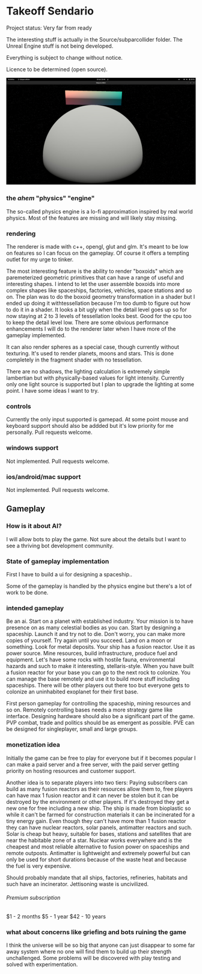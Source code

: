 # Takeoff Sendario

Project status: Very far from ready

The interesting stuff is actually in the Source/subparcollider folder.
The Unreal Engine stuff is not being developed.

Everything is subject to change without notice.

Licence to be determined (open source).


![screenshot](/Subparcollider_000.jpg?raw=true "not much to show off yet")


### the *ahem* "physics" "engine"
The so-called physics engine is a lo-fi approximation inspired by real world physics. Most of the features are missing
and will likely stay missing.

### rendering
The renderer is made with c++, opengl, glut and glm. It's meant to be low on features so I can focus on the gameplay. Of course it offers a tempting outlet for my urge to tinker.

The most interesting feature is the ability to render "boxoids" which are paremeterized geometric primitives that can have a range of useful and interesting shapes. I intend to let the user assemble boxoids into more complex shapes like spaceships, factories, vehicles, space stations and so on. The plan was to do the boxoid geometry transformation in a shader but I ended up doing it withtessellation because I'm too dumb to figure out how to do it in a shader. It looks a bit ugly when the detail level goes up so for now staying at 2 to 3 levels of tessellation looks best. Good for the cpu too to keep the detail level low. There are some obvious performance enhancements I will do to the renderer later when I have more of the gameplay implemented.

It can also render spheres as a special case, though currently without texturing. It's used to render planets, moons and stars. This is done completely in the fragment shader with no tessellation.

There are no shadows, the lighting calculation is extremely simple lambertian but with physically-based values for light intensity. Currently only one light source is supported but I plan to upgrade the lighting at some point. I have some ideas I want to try.

### controls
Currently the only input supported is gamepad. At some point mouse and keyboard support should also be addded but it's low priority for me personally. Pull requests welcome.

### windows support
Not implemented. Pull requests welcome.

### ios/android/mac support
Not implemented. Pull requests welcome.

## Gameplay

### How is it about AI?

I will allow bots to play the game. Not sure about the details but I want to see a thriving bot development community.

### State of gameplay implementation

First I have to build a ui for designing a spaceship..

Some of the gameplay is handled by the physics engine but there's a lot of work to be done.

### intended gameplay

Be an ai.
Start on a planet with established industry.
Your mission is to have presence on as many celestial bodies as you can.
Start by designing a spaceship.
Launch it and try not to die.
Don't worry, you can make more copies of yourself. Try again until you succeed.
Land on a moon or something.
Look for metal deposits.
Your ship has a fusion reactor. Use it as power source.
Mine resources, build infrastructure, produce fuel and equipment.
Let's have some rocks with hostile fauna, environmental hazards and such to make it interesting, stellaris-style.
When you have built a fusion reactor for your base you can go to the next rock to colonize.
You can manage the base remotely and use it to build more stuff including spaceships.
There will be other players out there too but everyone gets to colonize an uninhabited exoplanet for their first base.

First person gameplay for controlling the spaceship, mining resources and so on.
Remotely controlling bases needs a more strategy game like interface.
Designing hardware should also be a significant part of the game.
PVP combat, trade and politics should be as emergent as possible.
PVE can be designed for singleplayer, small and large groups.


### monetization idea

Initially the game can be free to play for everyone but if it becomes popular I can make a paid server and a free server, with the paid server getting priority on hosting resources and customer support.

Another idea is to separate players into two tiers: Paying subscribers can build as many fusion reactors as their resources allow them to, free players can have max 1 fusion reactor and it can never be stolen but it can be destroyed by the environment or other players. If it's destroyed they get a new one for free including a new ship. The ship is made from bioplastic so while it can't be farmed for construction materials it can be incinerated for a tiny energy gain. Even though they can't have more than 1 fusion reactor they can have nuclear reactors, solar panels, antimatter reactors and such. Solar is cheap but heavy, suitable for bases, stations and satellites that are near the habitable zone of a star. Nuclear works everywhere and is the cheapest and most reliable alternative to fusion power on spaceships and remote outposts. Antimatter is lightweight and extremely powerful but can only be used for short durations because of the waste heat and because the fuel is very expensive.

Should probably mandate that all ships, factories, refineries, habitats and such have an incinerator. Jettisoning waste is uncivilized.

###### Premium subscription
$1 - 2 months
$5 - 1 year
$42 - 10 years


### what about concerns like griefing and bots ruining the game

I think the universe will be so big that anyone can just disappear to some far away system where no one will find them to build up their strength unchallenged.
Some problems will be discovered with play testing and solved with experimentation.








